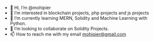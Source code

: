 - 👋 Hi, I’m @mohipier
- 👀 I’m interested in blockchain projects, php projects and js projects
- 🌱 I’m currently learning MERN, Solidity and Machine Learning with Python.
- 💞️ I’m looking to collaborate on Solidity Projects.
- 📫 How to reach me with my email mohipier@gmail.com

<!---
mohipier/mohipier is a ✨ special ✨ repository because its `README.md` (this file) appears on your GitHub profile.
You can click the Preview link to take a look at your changes.
--->
